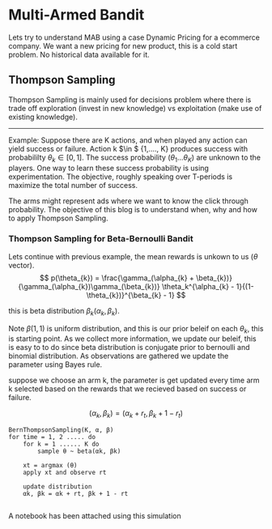 # Multi-Armed Bandit
Lets try to understand MAB using a case Dynamic Pricing for a ecommerce company. We want a new pricing for new product, this is a cold start problem.
No historical data available for it.

## Thompson Sampling

Thompson Sampling is mainly used for decisions problem where there is trade off exploration (invest in new knowledge) vs exploitation (make use of existing knowledge).

----
Example: Suppose there are K actions, and when played any action can yield success or failure. Action k $\in $ {1,...., K} produces success with probabililty $\theta_{k} \in [0, 1]$. The success probability ($\theta_{1}...\theta_{K}$) are unknown to the players. One way to learn these success probability is using experimentation. The objective, roughly speaking over T-periods is maximize the total number of success.

The arms might represent ads where we want to know the click through probability.
The objective of this blog is to understand when, why and how to apply Thompson Sampling.

### Thompson Sampling for Beta-Bernoulli Bandit
Lets continue with previous example, the mean rewards is unkown to us ($\theta$ vector). 
$$
p(\theta_{k}) = \frac{\gamma_(\alpha_{k} + \beta_{k})}{\gamma_(\alpha_{k})\gamma_(\beta_{k})} \theta_k^{\alpha_{k} - 1}{(1-\theta_{k})}^{\beta_{k} - 1}
$$

this is beta distribution $\beta_{k} (\alpha_{k}, \beta_{k})$.

Note $\beta (1, 1)$ is uniform distribution, and this is our prior beleif on each $\theta_{k}$, this is starting point. As we collect more information, we update our beleif, this is easy to to do since beta distribution is conjugate prior to bernoulli and binomial distribution. As observations are gathered we update the parameter using Bayes rule.

suppose we choose an arm k, the parameter is get updated every time arm k selected based on the rewards that we recieved based on success or failure.

$$
(\alpha_{k}, \beta_{k}) = (\alpha_{k} + r_{t},  \beta_{k} + 1 - r_{t})
$$

```
BernThompsonSampling(K, α, β)
for time = 1, 2 ..... do
    for k = 1 ...... K do
        sample θ ~ beta(αk, βk)

    xt = argmax (θ)
    apply xt and observe rt

    update distribution
    αk, βk = αk + rt, βk + 1 - rt
    
```

A notebook has been attached using this simulation





